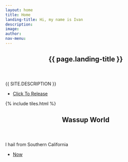 ```yaml
---
layout: home
title: Home
landing-title: Hi, my name is Ivan
description: 
image: 
author: 
nav-menu: 
---
```


<!-- Banner -->
<section id="banner" class="major">
	<div class="inner">
		<header class="major">
			<h1>{{ page.landing-title }}</h1>
		</header>
		<div class="content">
			<p style="text-transform: uppercase;">{{ site.description }}</p>
			<ul class="actions">
				<li><a href="#one" class="button next scrolly">Click To Release</a></li>
			</ul>
		</div>
	</div>
</section>

<!-- Main -->
<div id="main">

<!-- One -->
{% include tiles.html %}

<!-- Two -->
<section id="two">
	<div class="inner">
		<header class="major">
			<h2>Wassup World</h2>
		</header>
		<p>I hail from Southern California</p>
		<ul class="actions">
			<li><a href="landing.html" class="button next">Now</a></li>
		</ul>
	</div>
</section>

</div>

